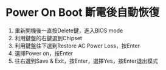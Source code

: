 # Power On Boot 斷電後自動恢復

1. 重新開機後一直按Delete鍵，進入BIOS mode
2. 利用鍵盤的右鍵選到Chipset
3. 利用鍵盤往下選到Restore AC Power Loss，按Enter
4. 選擇Power on，按Enter
5. 往右選到Save & Exit，按Enter，選擇Yes，按Enter退出模式
